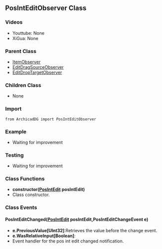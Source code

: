 ## PosIntEditObserver Class

### Videos
* Youttube: None
* XiGua: None

### Parent Class
* [ItemObserver](../ArchicadDG_Item_Observer.md)
* [EditDragSourceObserver](ArchicadDG_EditDragSource_Observer.md)
* [EditDropTargetObserver](ArchicadDG_EditDropTarget_Observer.md)

### Children Class
* None

### Import
```
from ArchicadDG import PosIntEditObserver
``` 

### Example
* Waiting for improvement

### Testing
* Waiting for improvement

### Class Functions

* **constructor([PosIntEdit](ArchicadDG_PosIntEdit.md) posIntEdit)**
* Class constructor.

### Class Events

#### PosIntEditChanged([PosIntEdit](ArchicadDG_PosIntEdit.md) posIntEdit,PosIntEditChangeEvent e)
* **e.PreviousValue[UInt32]**:Retrieves the value before the change event.
* **e.WasRelativeInput[Boolean]**:
* Event handler for the pos int edit changed notification.

